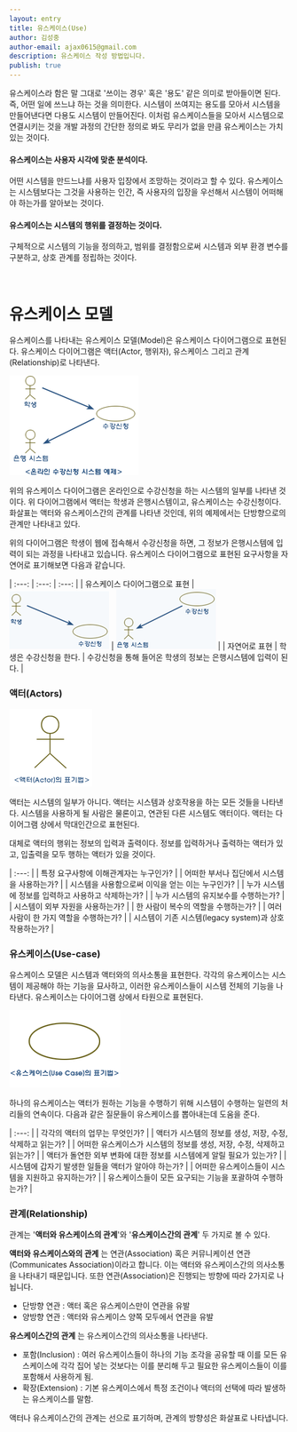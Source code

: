 ```yaml
---
layout: entry
title: 유스케이스(Use)
author: 김성중
author-email: ajax0615@gmail.com
description: 유스케이스 작성 방법입니다.
publish: true
---
```



유스케이스라 함은 말 그대로 '쓰이는 경우' 혹은 '용도' 같은 의미로 받아들이면 된다. 즉, 어떤 일에 쓰느냐 하는 것을 의미한다. 시스템이 쓰여지는 용도를 모아서 시스템을 만들어낸다면 다용도 시스템이 만들어진다. 이처럼 유스케이스들을 모아서 시스템으로 연결시키는 것을 개발 과정의 간단한 정의로 봐도 무리가 없을 만큼 유스케이스는 가치있는 것이다.

#### 유스케이스는 사용자 시각에 맞춘 분석이다.
어떤 시스템을 만드느냐를 사용자 입장에서 조망하는 것이라고 할 수 있다. 유스케이스는 시스템보다는 그것을 사용하는 인간, 즉 사용자의 입장을 우선해서 시스템이 어떠해야 하는가를 알아보는 것이다.

#### 유스케이스는 시스템의 행위를 결정하는 것이다.
구체적으로 시스템의 기능을 정의하고, 범위를 결정함으로써 시스템과 외부 환경 변수를 구분하고, 상호 관계를 정립하는 것이다.

<br>

# 유스케이스 모델

유스케이스를 나타내는 유스케이스 모델(Model)은 유스케이스 다이어그램으로 표현된다. 유스케이스 다이어그램은 액터(Actor, 행위자), 유스케이스 그리고 관계(Relationship)로 나타낸다.

![usecase1](/img/2016/01/11/usecase1.gif "usecase1")

위의 유스케이스 다이어그램은 온라인으로 수강신청을 하는 시스템의 일부를 나타낸 것이다. 위 다이어그램에서 액터는 학생과 은행시스템이고, 유스케이스는 수강신청이다. 화살표는 액터와 유스케이스간의 관계를 나타낸 것인데, 위의 예제에서는 단방향으로의 관계만 나타내고 있다.

위의 다이어그램은 학생이 웹에 접속해서 수강신청을 하면, 그 정보가 은행시스템에 입력이 되는 과정을 나타내고 있습니다. 유스케이스 다이어그램으로 표현된 요구사항을 자연어로 표기해보면 다음과 같습니다.

| :---: | :---: | :---: |
| 유스케이스 다이어그램으로 표현 | ![usecase2](/img/2016/01/11/usecase2.gif "usecase2") | ![usecase3](/img/2016/01/11/usecase3.gif "usecase3") |
| 자연어로 표현 | 학생은 수강신청을 한다. | 수강신청을 통해 들어온 학생의 정보는 은행시스템에 입력이 된다. |

### 액터(Actors)

![usecase4](/img/2016/01/11/usecase4.gif "usecase4")

액터는 시스템의 일부가 아니다. 액터는 시스템과 상호작용을 하는 모든 것들을 나타낸다. 시스템을 사용하게 될 사람은 물론이고, 연관된 다른 시스템도 액터이다. 액터는 다이어그램 상에서 막대인간으로 표현된다.

대체로 액터의 행위는 정보의 입력과 출력이다. 정보를 입력하거나 출력하는 액터가 있고, 입출력을 모두 행하는 액터가 있을 것이다.

| :---: |
| 특정 요구사항에 이해관계자는 누구인가? |
| 어떠한 부서나 집단에서 시스템을 사용하는가? |
| 시스템을 사용함으로써 이익을 얻는 이는 누구인가? |
| 누가 시스템에 정보를 입력하고 사용하고 삭제하는가? |
| 누가 시스템의 유지보수를 수행하는가? |
| 시스템이 외부 자원을 사용하는가? |
| 한 사람이 복수의 역할을 수행하는가? |
| 여러 사람이 한 가지 역할을 수행하는가? |
| 시스템이 기존 시스템(legacy system)과 상호작용하는가? |

### 유스케이스(Use-case)
유스케이스 모델은 시스템과 액터와의 의사소통을 표현한다. 각각의 유스케이스는 시스템이 제공해야 하는 기능을 묘사하고, 이러한 유스케이스들이 시스템 전체의 기능을 나타낸다. 유스케이스는 다이어그램 상에서 타원으로 표현된다.

![usecase5](/img/2016/01/11/usecase5.gif "usecase5")

하나의 유스케이스는 액터가 원하는 기능을 수행하기 위해 시스템이 수행하는 일련의 처리들의 연속이다. 다음과 같은 질문들이 유스케이스를 뽑아내는데 도움을 준다.

| :---: |
| 각각의 액터의 업무는 무엇인가? |
| 액터가 시스템의 정보를 생성, 저장, 수정, 삭제하고 읽는가? |
| 어떠한 유스케이스가 시스템의 정보를 생성, 저장, 수정, 삭제하고 읽는가? |
| 액터가 돌연한 외부 변화에 대한 정보를 시스템에게 알릴 필요가 있는가? |
| 시스템에 갑자기 발생한 일들을 액터가 알아야 하는가? |
| 어떠한 유스케이스들이 시스템을 지원하고 유지하는가? |
| 유스케이스들이 모든 요구되는 기능을 포괄하여 수행하는가? |

### 관계(Relationship)
관계는 '**액터와 유스케이스의 관계**'와 '**유스케이스간의 관계**' 두 가지로 볼 수 있다.

**액터와 유스케이스와의 관계** 는 연관(Association) 혹은 커뮤니케이션 연관(Communicates Association)이라고 합니다. 이는 액터와 유스케이스간의 의사소통을 나타내기 때문입니다. 또한 연관(Association)은 진행되는 방향에 따라 2가지로 나뉩니다.

* 단방향 연관 : 액터 혹은 유스케이스만이 연관을 유발
* 양방향 연관 : 액터와 유스케이스 양쪽 모두에서 연관을 유발

**유스케이스간의 관계** 는 유스케이스간의 의사소통을 나타낸다.

* 포함(Inclusion) : 여러 유스케이스들이 하나의 기능 조각을 공유할 때 이를 모든 유스케이스에 각각 집어 넣는 것보다는 이를 분리해 두고 필요한 유스케이스들이 이를 포함해서 사용하게 됨.
* 확장(Extension) : 기본 유스케이스에서 특정 조건이나 액터의 선택에 따라 발생하는 유스케이스를 말함.

액터나 유스케이스간의 관계는 선으로 표기하며, 관계의 방향성은 화살표로 나타냅니다.

